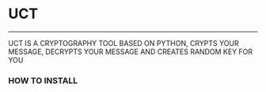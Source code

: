 # UCT
---
UCT IS A CRYPTOGRAPHY TOOL BASED ON PYTHON, CRYPTS YOUR MESSAGE, DECRYPTS YOUR MESSAGE AND CREATES RANDOM KEY FOR YOU

### HOW TO INSTALL
